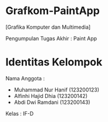 # Grafkom-PaintApp

[Grafika Komputer dan Multimedia]

Pengumpulan Tugas Akhir : Paint App

# Identitas Kelompok

Nama Anggota :

- Muhammad Nur Hanif (123200123)
- Alfinhi Hajid Dhia (123200142)
- Abdi Dwi Ramdani (123200143)

Kelas : IF-D
